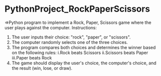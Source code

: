 # PythonProject_RockPaperScissors
=>Python program to implement a Rock, Paper, 
  Scissors game where the user plays against the computer. 
Instructions: 
1. The user inputs their choice: "rock", "paper", or "scissors". 
2. The computer randomly selects one of the three choices. 
3. The program compares both choices and determines the 
   winner based on the following rules: 
   i.Rock beats Scissors 
   ii.Scissors beats Paper 
   iii.Paper beats Rock 
4. The game should display the user's choice, the computer's 
choice, and the result (win, lose, or draw).
